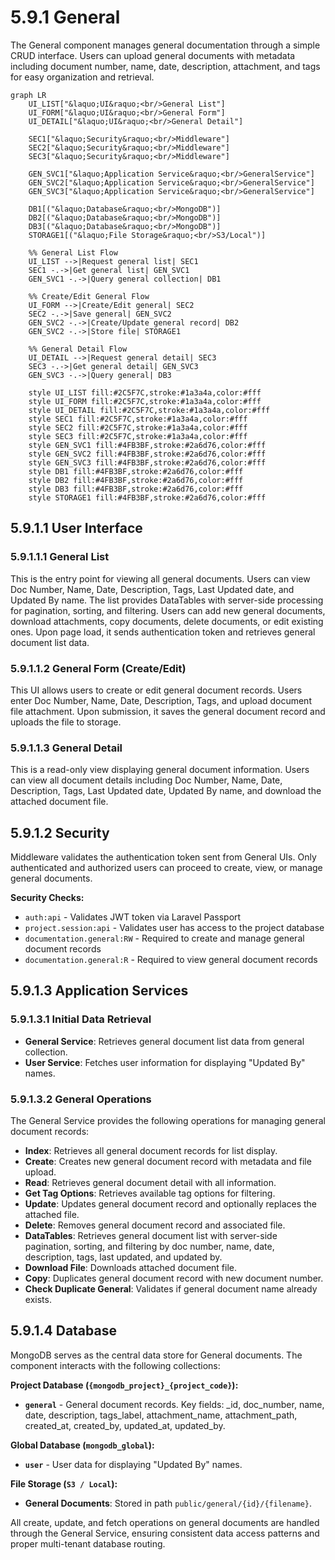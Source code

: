 # 5.9.1 General

The General component manages general documentation through a simple CRUD interface. Users can upload general documents with metadata including document number, name, date, description, attachment, and tags for easy organization and retrieval.

```mermaid
graph LR
    UI_LIST["&laquo;UI&raquo;<br/>General List"]
    UI_FORM["&laquo;UI&raquo;<br/>General Form"]
    UI_DETAIL["&laquo;UI&raquo;<br/>General Detail"]

    SEC1["&laquo;Security&raquo;<br/>Middleware"]
    SEC2["&laquo;Security&raquo;<br/>Middleware"]
    SEC3["&laquo;Security&raquo;<br/>Middleware"]

    GEN_SVC1["&laquo;Application Service&raquo;<br/>GeneralService"]
    GEN_SVC2["&laquo;Application Service&raquo;<br/>GeneralService"]
    GEN_SVC3["&laquo;Application Service&raquo;<br/>GeneralService"]

    DB1[("&laquo;Database&raquo;<br/>MongoDB")]
    DB2[("&laquo;Database&raquo;<br/>MongoDB")]
    DB3[("&laquo;Database&raquo;<br/>MongoDB")]
    STORAGE1[("&laquo;File Storage&raquo;<br/>S3/Local")]

    %% General List Flow
    UI_LIST -->|Request general list| SEC1
    SEC1 -.->|Get general list| GEN_SVC1
    GEN_SVC1 -.->|Query general collection| DB1

    %% Create/Edit General Flow
    UI_FORM -->|Create/Edit general| SEC2
    SEC2 -.->|Save general| GEN_SVC2
    GEN_SVC2 -.->|Create/Update general record| DB2
    GEN_SVC2 -.->|Store file| STORAGE1

    %% General Detail Flow
    UI_DETAIL -->|Request general detail| SEC3
    SEC3 -.->|Get general detail| GEN_SVC3
    GEN_SVC3 -.->|Query general| DB3

    style UI_LIST fill:#2C5F7C,stroke:#1a3a4a,color:#fff
    style UI_FORM fill:#2C5F7C,stroke:#1a3a4a,color:#fff
    style UI_DETAIL fill:#2C5F7C,stroke:#1a3a4a,color:#fff
    style SEC1 fill:#2C5F7C,stroke:#1a3a4a,color:#fff
    style SEC2 fill:#2C5F7C,stroke:#1a3a4a,color:#fff
    style SEC3 fill:#2C5F7C,stroke:#1a3a4a,color:#fff
    style GEN_SVC1 fill:#4FB3BF,stroke:#2a6d76,color:#fff
    style GEN_SVC2 fill:#4FB3BF,stroke:#2a6d76,color:#fff
    style GEN_SVC3 fill:#4FB3BF,stroke:#2a6d76,color:#fff
    style DB1 fill:#4FB3BF,stroke:#2a6d76,color:#fff
    style DB2 fill:#4FB3BF,stroke:#2a6d76,color:#fff
    style DB3 fill:#4FB3BF,stroke:#2a6d76,color:#fff
    style STORAGE1 fill:#4FB3BF,stroke:#2a6d76,color:#fff
```

## 5.9.1.1 User Interface

### 5.9.1.1.1 General List

This is the entry point for viewing all general documents. Users can view Doc Number, Name, Date, Description, Tags, Last Updated date, and Updated By name. The list provides DataTables with server-side processing for pagination, sorting, and filtering. Users can add new general documents, download attachments, copy documents, delete documents, or edit existing ones. Upon page load, it sends authentication token and retrieves general document list data.

### 5.9.1.1.2 General Form (Create/Edit)

This UI allows users to create or edit general document records. Users enter Doc Number, Name, Date, Description, Tags, and upload document file attachment. Upon submission, it saves the general document record and uploads the file to storage.

### 5.9.1.1.3 General Detail

This is a read-only view displaying general document information. Users can view all document details including Doc Number, Name, Date, Description, Tags, Last Updated date, Updated By name, and download the attached document file.

## 5.9.1.2 Security

Middleware validates the authentication token sent from General UIs. Only authenticated and authorized users can proceed to create, view, or manage general documents.

**Security Checks:**
- `auth:api` - Validates JWT token via Laravel Passport
- `project.session:api` - Validates user has access to the project database
- `documentation.general:RW` - Required to create and manage general document records
- `documentation.general:R` - Required to view general document records

## 5.9.1.3 Application Services

### 5.9.1.3.1 Initial Data Retrieval

- **General Service**: Retrieves general document list data from general collection.
- **User Service**: Fetches user information for displaying "Updated By" names.

### 5.9.1.3.2 General Operations

The General Service provides the following operations for managing general document records:

- **Index**: Retrieves all general document records for list display.
- **Create**: Creates new general document record with metadata and file upload.
- **Read**: Retrieves general document detail with all information.
- **Get Tag Options**: Retrieves available tag options for filtering.
- **Update**: Updates general document record and optionally replaces the attached file.
- **Delete**: Removes general document record and associated file.
- **DataTables**: Retrieves general document list with server-side pagination, sorting, and filtering by doc number, name, date, description, tags, last updated, and updated by.
- **Download File**: Downloads attached document file.
- **Copy**: Duplicates general document record with new document number.
- **Check Duplicate General**: Validates if general document name already exists.

## 5.9.1.4 Database

MongoDB serves as the central data store for General documents. The component interacts with the following collections:

**Project Database (`{mongodb_project}_{project_code}`):**

- **`general`** - General document records. Key fields: _id, doc_number, name, date, description, tags_label, attachment_name, attachment_path, created_at, created_by, updated_at, updated_by.

**Global Database (`mongodb_global`):**

- **`user`** - User data for displaying "Updated By" names.

**File Storage (`S3 / Local`):**

- **General Documents**: Stored in path `public/general/{id}/{filename}`.

All create, update, and fetch operations on general documents are handled through the General Service, ensuring consistent data access patterns and proper multi-tenant database routing.
